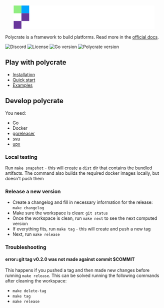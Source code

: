 <p align="center">
    <img src="https://raw.githubusercontent.com/polycrate/polycrate/main/logo.svg?sanitize=true"
        height="75">
</p>

Polycrate is a framework to build platforms. Read more in the [official docs](https://docs.polycrate.io).

![Discord](https://img.shields.io/discord/971467892447146057?logo=discord)
![License](https://img.shields.io/github/license/polycrate/polycrate)
![Go version](https://img.shields.io/github/go-mod/go-version/polycrate/polycrate)
![Polycrate version](https://img.shields.io/github/v/release/polycrate/polycrate)

## Play with polycrate

- [Installation](https://docs.polycrate.io/getting-started)
- [Quick start](https://docs.polycrate.io/getting-started)
- [Examples](https://docs.polycrate.io/examples)

## Develop polycrate

You need:

- Go
- Docker
- [goreleaser](https://goreleaser.com/quick-start/)
- [svu](https://github.com/caarlos0/svu)
- [upx](https://upx.github.io/)

### Local testing

Run `make snapshot` - this will create a `dist` dir that contains the bundled artifacts. The command also builds the required docker images locally, but doesn't push them

### Release a new version

- Create a changelog and fill in necessary information for the release: `make changelog`
- Make sure the workspace is clean: `git status`
- Once the workspace is clean, run `make next` to see the next computed version
- If everything fits, run `make tag` - this will create and push a new tag
- Next, run `make release`

### Troubleshooting

#### error=git tag v0.2.0 was not made against commit $COMMIT

This happens if you pushed a tag and then made new changes before running `make release`. This can be solved running the following commands after cleaning the workspace:

- `make delete-tag`
- `make tag`
- `make release`

